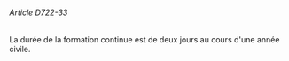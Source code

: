 ###### Article D722-33

La durée de la formation continue est de deux jours au cours d'une année civile.

